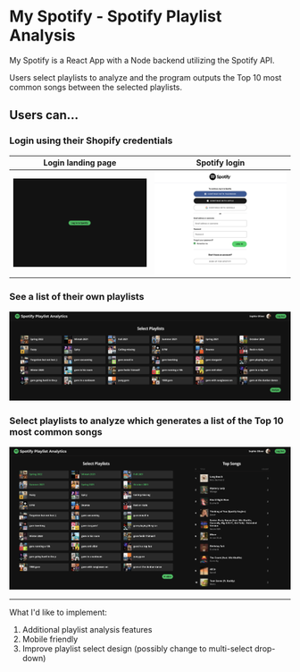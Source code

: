 # My Spotify - Spotify Playlist Analysis 
My Spotify is a React App with a Node backend utilizing the Spotify API. 

Users select playlists to analyze and the program outputs the Top 10 most common songs between the selected playlists.

## Users can... 

### Login using their Shopify credentials

Login landing page             |  Spotify login
:-------------------------:|:-------------------------:
![Login landing page](https://github.com/sjoliver/my-spotify/blob/main/client/public/Screen%20Shot%202022-06-14%20at%2012.03.37%20PM.png?raw=true)  |  ![Shopify login](https://github.com/sjoliver/my-spotify/blob/main/client/public/Screen%20Shot%202022-06-14%20at%2012.03.50%20PM.png?raw=true)

### See a list of their own playlists

![User's playlists](https://github.com/sjoliver/my-spotify/blob/main/client/public/Screen%20Shot%202022-06-14%20at%201.42.40%20PM.png?raw=true)

### Select playlists to analyze which generates a list of the Top 10 most common songs

![Selected playlists and Top 10 songs](https://github.com/sjoliver/my-spotify/blob/main/client/public/Screen%20Shot%202022-06-14%20at%201.43.46%20PM.png?raw=true)

***

What I'd like to implement:
1. Additional playlist analysis features 
2. Mobile friendly
3. Improve playlist select design (possibly change to multi-select drop-down)